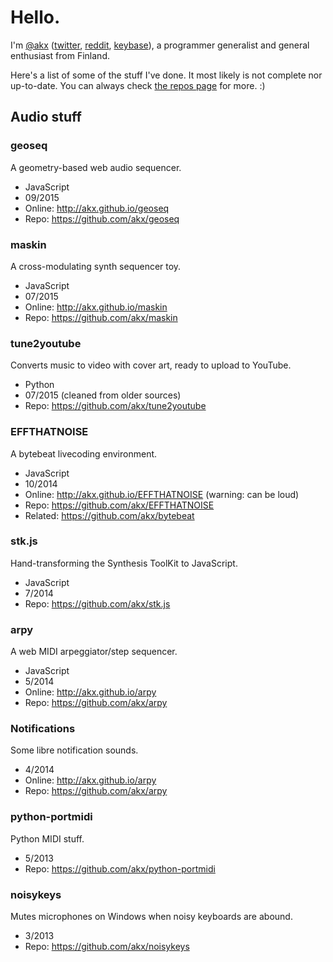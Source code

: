 # Hello.

I'm [@akx](https://github.com/akx) ([twitter](https://twitter.com/akx), [reddit](https://reddit.com/u/akx), [keybase](https://keybase.io/akx)),
a programmer generalist and general enthusiast from Finland.

Here's a list of some of the stuff I've done. 
It most likely is not complete nor up-to-date. You can always check [the repos page](https://github.com/akx?tab=repositories) for more. :)

## Audio stuff

### geoseq

A geometry-based web audio sequencer.

* JavaScript
* 09/2015
* Online: http://akx.github.io/geoseq
* Repo: https://github.com/akx/geoseq

### maskin

A cross-modulating synth sequencer toy.

* JavaScript
* 07/2015
* Online: http://akx.github.io/maskin
* Repo: https://github.com/akx/maskin

### tune2youtube

Converts music to video with cover art, ready to upload to YouTube.
  
* Python
* 07/2015 (cleaned from older sources)
* Repo: https://github.com/akx/tune2youtube

### EFFTHATNOISE

A bytebeat livecoding environment.

* JavaScript
* 10/2014 
* Online: http://akx.github.io/EFFTHATNOISE (warning: can be loud)
* Repo: https://github.com/akx/EFFTHATNOISE
* Related: https://github.com/akx/bytebeat

### stk.js

Hand-transforming the Synthesis ToolKit to JavaScript.

* JavaScript
* 7/2014 
* Repo: https://github.com/akx/stk.js

### arpy

A web MIDI arpeggiator/step sequencer.

* JavaScript
* 5/2014
* Online: http://akx.github.io/arpy
* Repo: https://github.com/akx/arpy

### Notifications

Some libre notification sounds.

* 4/2014
* Online: http://akx.github.io/arpy
* Repo: https://github.com/akx/arpy

### python-portmidi

Python MIDI stuff.

* 5/2013
* Repo: https://github.com/akx/python-portmidi

### noisykeys

Mutes microphones on Windows when noisy keyboards are abound.

* 3/2013
* Repo: https://github.com/akx/noisykeys

